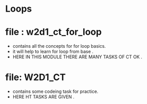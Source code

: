 # Loops

# file : w2d1_ct_for_loop 
- contains all the concepts for for loop basics.
- it will help to learn for loop from base .
- HERE IN THIS MODULE THERE ARE MANY TASKS OF CT OK .

# file: W2D1_CT 
- contains some codeing task for practice.
- HERE HT TASKS ARE GIVEN .

